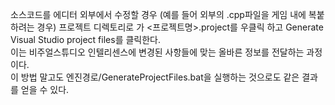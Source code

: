 소스코드를 에디터 외부에서 수정할 경우 (예를 들어 외부의 .cpp파일을 게임 내에 복붙하려는 경우) 프로젝트 디렉토리로 가 <프로젝트명>.project를 우클릭 하고 Generate Visual Studio project files를 클릭한다.  
이는 비주얼스튜디오 인텔리센스에 변경된 사항들에 맞는 올바른 정보를 전달하는 과정이다.  
이 방법 말고도 엔진경로/GenerateProjectFiles.bat을 실행하는 것으로도 같은 결과를 얻을 수 있다.  
